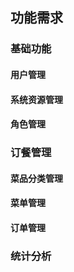 ## 功能需求
### 基础功能
#### 用户管理
#### 系统资源管理
#### 角色管理
### 订餐管理
#### 菜品分类管理
#### 菜单管理
#### 订单管理
### 统计分析
<!--stackedit_data:
eyJoaXN0b3J5IjpbMTA0OTE2MTAzXX0=
-->